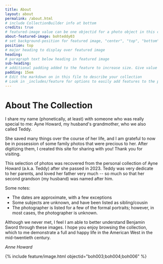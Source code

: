 ```yaml
---
title: About
layout: about
permalink: /about.html
# include CollectionBuilder info at bottom
credits: true
# featured-image value can be one objectid for a photo object in this collection, a relative path to an image in this project, or a full url to any image. If left blank, no featured image will appear at top of About page.
about-featured-image: bohteddy03
# set background-position for featured image, "center", "top", "bottom"
position: top
# major heading to display over featured image
heading: 
# paragraph text below heading in featured image
sub-heading: 
# additional padding added to the feature to increase size. Give value in em or px, e.g. "5em".
padding: 15em
# Edit the markdown on in this file to describe your collection
# Look in _includes/feature for options to easily add features to the page
---
```


# About The Collection

I share my name (phonetically, at least) with someone who was really special to me: Ayne Howard, my husband's grandmother, who we also called Teddy. 

She saved many things over the course of her life, and I am grateful to now be in possession of some family photos that were precious to her. After digitizing them, I created this site for sharing with you! Thank you for visiting.

 This selection of photos was recovered from the personal collection of Ayne Howard (a.k.a. Teddy) after she passed in 2023. Teddy was very dedicate to her parents, and loved her father very much -- so much so that her second grandson (my husband) was named after him. 

Some notes:
- The dates are approximate, with a few exceptions
- Some subjects are unknown, and have been listed as sibling/cousin
- The photographer is listed for a few of the formal portraits; however, in most cases, the photographer is unknown.

 Although we never met, I feel I am able to better understand Benjamin Sword through these images. I hope you enjoy browsing the collection, which to me demonstrate a full and happy life in the American West in the mid-twentieth century. 

 *Anne Howard*

 {% include feature/image.html objectid="boh003;boh004;boh006" %}